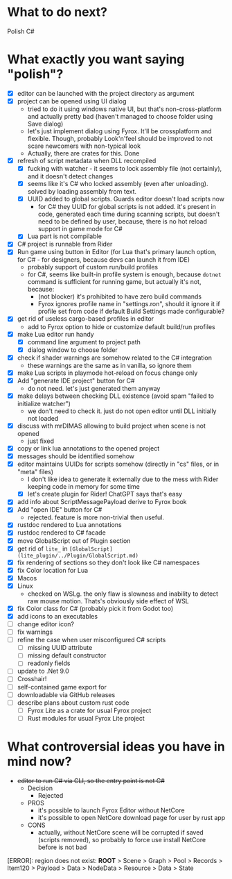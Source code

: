 # What to do next?
Polish C#

# What exactly you want saying "polish"?
* [x] editor can be launched with the project directory as argument
* [x] project can be opened using UI dialog
  * tried to do it using windows native UI, but that's non-cross-platform and actually pretty bad (haven't managed to choose folder using Save dialog)
  * let's just implement dialog using Fyrox. It'll be crossplatform and flexible. Though, probably Look'n'feel should be improved to not scare newcomers with non-typical look
  * Actually, there are crates for this. Done
* [x] refresh of script metadata when DLL recompiled
  * [x] fucking with watcher - it seems to lock assembly file (not certainly), and it doesn't detect changes
  * [x] seems like it's C# who locked assembly (even after unloading). solved by loading assembly from text.
  * [x] UUID added to global scripts. Guards editor doesn't load scripts now
    * for C# they UUID for global scripts is not added. it's present in code, generated each time during scanning scripts, but doesn't need to be defined by user, because, there is no hot reload support in game mode for C#
  * [x] Lua part is not compilable
* [x] C# project is runnable from Rider
* [x] Run game using button in Editor (for Lua that's primary launch option, for C# - for designers, because devs can launch it from IDE)
  * probably support of custom run/build profiles
  * for C#, seems like built-in profile system is enough, because `dotnet` command is sufficient for running game, but  actually it's not, because:
    * (not blocker) it's prohibited to have zero build commands
    * Fyrox ignores profile name in "settings.ron", should it ignore it if profile set from code if default Build Settings made configurable?
* [x] get rid of useless cargo-based profiles in editor
  * add to Fyrox option to hide or customize default build/run profiles
* [x] make Lua editor run handy
  * [x] command line argument to project path
  * [x] dialog window to choose folder
* [x] check if shader warnings are somehow related to the C# integration
  * these warnings are the same as in vanilla, so ignore them
* [x] make Lua scripts in playmode hot-reload on focus change only
* [x] Add "generate IDE project" button for C#
  * do not need. let's just generated them anyway
* [x] make delays between checking DLL existence (avoid spam "failed to initialize watcher")
  * we don't need to check it. just do not open editor until DLL initially not loaded
* [x] discuss with mrDIMAS allowing to build project when scene is not opened
  * just fixed
* [x] copy or link lua annotations to the opened project
* [x] messages should be identified somehow
* [x] editor maintains UUIDs for scripts somehow (directly in "cs" files, or in "meta" files)
  * I don't like idea to generate it externally due to the mess with Rider keeping code in memory for some time
  * [x] let's create plugin for Rider! ChatGPT says that's easy
* [x] add info about ScriptMessagePayload derive to Fyrox book
* [x] Add "open IDE" button for C#
  * rejected. feature is more non-trivial then useful.
* [x] rustdoc rendered to Lua annotations
* [x] rustdoc rendered to C# facade
* [x] move GlobalScript out of Plugin section
* [x] get rid of `lite_` in `[GlobalScript](lite_plugin/../Plugin/GlobalScript.md)`
* [x] fix rendering of sections  so they don't look like C# namespaces
* [x] fix Color location for Lua
* [x] Macos
* [x] Linux
  * checked on WSLg. the only flaw is slowness and inability to detect raw mouse motion. Thats's obviously side effect of WSL
* [x] fix Color class for C# (probably pick it from Godot too)
* [x] add icons to an executables
* [ ] change editor icon?
* [ ] fix warnings
* [ ] refine the case when user misconfigured C# scripts
  * [ ] missing UUID attribute
  * [ ] missing default constructor
  * [ ] readonly fields
* [ ] update to .Net 9.0
* [ ] Crosshair!
* [ ] self-contained game export for 
* [ ] downloadable via GitHub releases
* [ ] describe plans about custom rust code
  * [ ] Fyrox Lite as a crate for usual Fyrox project
  * [ ] Rust modules for usual Fyrox Lite project 

# What controversial ideas you have in mind now?
* ~~editor to run C# via CLI, so the entry point is not C#~~
  * Decision
    * Rejected
  * PROS
    * it's possible to launch Fyrox Editor without NetCore
    * it's possible to open NetCore download page for user by rust app
  * CONS
    * actually, without NetCore scene will be corrupted if saved (scripts removed), so probably to force use install NetCore before is not bad


[ERROR]: region does not exist: __ROOT__ > Scene > Graph > Pool > Records > Item120 > Payload > Data > NodeData > Resource > Data > State